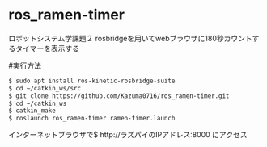 # ros_ramen-timer
ロボットシステム学課題２
rosbridgeを用いてwebブラウザに180秒カウントするタイマーを表示する

#実行方法
```bash
$ sudo apt install ros-kinetic-rosbridge-suite
$ cd ~/catkin_ws/src
$ git clone https://github.com/Kazuma0716/ros_ramen-timer.git
$ cd ~/catkin_ws
$ catkin_make
$ roslaunch ros_ramen-timer ramen-timer.launch
```
インターネットブラウザで$ http://ラズパイのIPアドレス:8000 にアクセス


